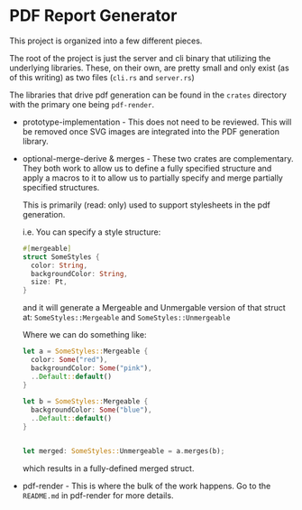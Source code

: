 # PDF Report Generator

This project is organized into a few different pieces.

The root of the project is just the server and cli binary that utilizing the
underlying libraries. These, on their own, are pretty small and only exist (as
of this writing) as two files (`cli.rs` and `server.rs`)

The libraries that drive pdf generation can be found in the `crates` directory
with the primary one being `pdf-render`.

- prototype-implementation - This does not need to be reviewed. This will be
  removed once SVG images are integrated into the PDF generation library.
- optional-merge-derive & merges - These two crates are complementary. They both
  work to allow us to define a fully specified structure and apply a macros to
  it to allow us to partially specify and merge partially specified structures.

  This is primarily (read: only) used to support stylesheets in the pdf generation.
  
  i.e. You can specify a style structure:

  ```rust
  #[mergeable]
  struct SomeStyles {
    color: String,
    backgroundColor: String,
    size: Pt,
  }
  ```
  
  and it will generate a Mergeable and Unmergable version of that struct at:
  `SomeStyles::Mergeable` and `SomeStyles::Unmergeable` 

  Where we can do something like:

  ```rust
  let a = SomeStyles::Mergeable {
    color: Some("red"),
    backgroundColor: Some("pink"),
    ..Default::default()
  }
 
  let b = SomeStyles::Mergeable {
    backgroundColor: Some("blue"),
    ..Default::default()
  } 
  
  
  let merged: SomeStyles::Unmergeable = a.merges(b);
  ``` 

  which results in a fully-defined merged struct.
- pdf-render - This is where the bulk of the work happens. Go to the `README.md`
  in pdf-render for more details.
  

